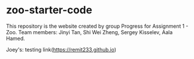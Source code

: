 # zoo-starter-code

This repository is the website created by group Progress for Assignment 1 - Zoo.
Team members: Jinyi Tan, Shi Wei Zheng, Sergey Kisselev, Aala Hamed.

Joey's: testing link(https://remit233.github.io)
